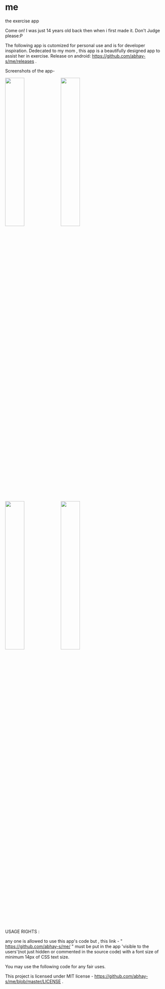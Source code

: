 # me
the exercise app

Come on! I was just 14 years old back then when i first made it. Don't Judge please:P

The following app is cutomized for personal use and is for developer inspiration. Dedecated to my mom , this app is a beautifully designed app to assist her in exercise.
Release on android: https://github.com/abhay-s/me/releases .

Screenshots of the app-
<p float="left">
<img src="https://raw.githubusercontent.com/abhay-s/me/master/screenshots/n1.jpg" width="35%" display = "inline">
<img src="https://raw.githubusercontent.com/abhay-s/me/master/screenshots/n2.jpg" width="35%" style="display:inline">
<img src="https://raw.githubusercontent.com/abhay-s/me/master/screenshots/n3.jpg" width="35%" style="display:inline">
<img src="https://raw.githubusercontent.com/abhay-s/me/master/screenshots/n4.jpg" width="35%" style="display:inline">
</p>
USAGE RIGHTS :

any one is allowed to use this app's code but , this link  - " https://github.com/abhay-s/me/ " must be put in the app 'visible to the users'(not just hidden or commented in the source code) with a font size of minimum 14px of CSS text size.

You may use the following code for any fair uses.

This project is licensed under MIT license - https://github.com/abhay-s/me/blob/master/LICENSE .

